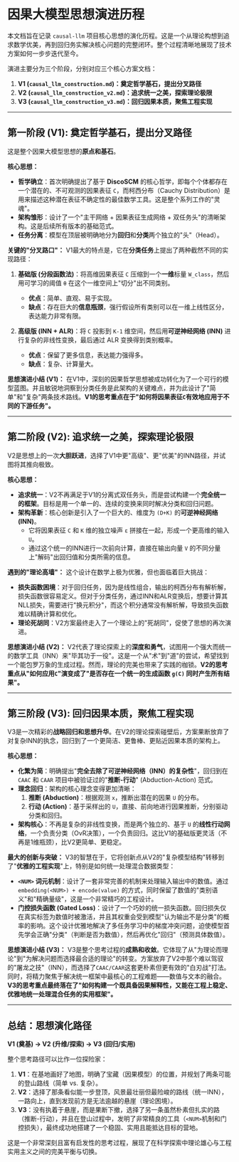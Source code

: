 # 因果大模型思想演进历程

本文档旨在记录 `causal-llm` 项目核心思想的演化历程。这是一个从理论构想到追求数学优美，再到回归务实解决核心问题的完整闭环。整个过程清晰地展现了技术方案如何一步步迭代至今。

演进主要分为三个阶段，分别对应三个核心方案文档：

1.  **V1 (`causal_llm_construction.md`)：奠定哲学基石，提出分叉路径**
2.  **V2 (`causal_llm_construction_v2.md`)：追求统一之美，探索理论极限**
3.  **V3 (`causal_llm_construction_v3.md`)：回归因果本质，聚焦工程实现**

---

## 第一阶段 (V1): 奠定哲学基石，提出分叉路径

这是整个因果大模型思想的**原点和基石**。

**核心思想：**
*   **哲学确立**：首次明确提出了基于 **DiscoSCM** 的核心哲学，即每个个体都存在一个潜在的、不可观测的因果表征 `C`，而柯西分布（Cauchy Distribution）是用来描述这种潜在表征不确定性的最佳数学工具。这是整个系列工作的"灵魂"。
*   **架构雏形**：设计了一个"主干网络 + 因果表征生成网络 + 双任务头"的清晰架构。这是后续所有版本的基础范式。
*   **任务分离**：模型在顶层被明确地分为**回归**和**分类**两个独立的"头"（Head）。

**关键的"分叉路口"：**
V1最大的特点是，它在**分类任务**上提出了两种截然不同的实现路径：

1.  **基础版 (分段函数法)**：将高维因果表征 `C` 压缩到一个**一维**标量 `W_class`，然后用可学习的阈值 `θ` 在这个一维空间上"切分"出不同类别。
    *   **优点**：简单、直观、易于实现。
    *   **缺点**：存在巨大的**信息瓶颈**，强行假设所有类别可以在一维上线性区分，表达能力非常有限。

2.  **高级版 (INN + ALR)**：将 `C` 投影到 `K-1` 维空间，然后用**可逆神经网络 (INN)** 进行复杂的非线性变换，最后通过 ALR 变换得到类别概率。
    *   **优点**：保留了更多信息，表达能力强得多。
    *   **缺点**：复杂、计算量大。

**思想演进小结 (V1)：**
在V1中，深刻的因果哲学思想被成功转化为了一个可行的模型蓝图。并且敏锐地洞察到分类任务是此架构的关键难点，并为此设计了"简单"和"复杂"两条技术路线。**V1的思考重点在于"如何将因果表征`C`有效地应用于不同的下游任务"。**

---

## 第二阶段 (V2): 追求统一之美，探索理论极限

V2是思想上的一次**大胆跃进**，选择了V1中更"高级"、更"优美"的INN路径，并试图将其推向极致。

**核心思想：**
*   **追求统一**：V2不再满足于V1的分离式双任务头，而是尝试构建一个**完全统一的框架**。目标是用一个单一的、连续的变换来同时解决分类和回归问题。
*   **架构革新**：核心创新是引入了一个巨大的、维度为 `(D+K)` 的**可逆神经网络 (INN)**。
    *   它将因果表征 `C` 和 `K` 维的独立噪声 `ε` 拼接在一起，形成一个更高维的输入 `U`。
    *   通过这个统一的INN进行一次前向计算，直接在输出向量 `V` 的不同分量上"解码"出回归值和分类所需的信息。

**遇到的"理论高墙"：**
这个设计在数学上极为优雅，但也面临着巨大挑战：
*   **损失函数困境**：对于回归任务，因为是线性组合，输出的柯西分布有解析解，损失函数很容易定义。但对于分类任务，通过INN和ALR变换后，想要计算其NLL损失，需要进行"换元积分"，而这个积分通常没有解析解，导致损失函数难以精确计算和优化。
*   **理论死胡同**：V2方案最终走入了一个理论上的"死胡同"，促使了思想的再次演进。

**思想演进小结 (V2)：**
V2代表了理论探索上的**深度和勇气**，试图用一个强大而统一的数学工具（INN）来"毕其功于一役"。这是一个从"术"到"道"的尝试，希望找到一个能包罗万象的生成过程。然而，理论的完美也带来了实践的枷锁。**V2的思考重点从"如何应用`C`"演变成了"是否存在一个统一的生成函数 `g(C)` 同时产生所有结果"。**

---

## 第三阶段 (V3): 回归因果本质，聚焦工程实现

V3是一次精彩的**战略回归和思想升华**。在V2的理论探索碰壁后，方案果断放弃了对复杂INN的执念，回归到了一个更简洁、更鲁棒、更贴近因果本质的架构上。

**核心思想：**
*   **化繁为简**：明确提出"**完全去除了可逆神经网络（INN）的复杂性**"，回归到在 `CAAC` 和 `CAAR` 项目中被验证过的"**推断-行动**" (Abduction-Action) 范式。
*   **理念回归**：架构的核心理念变得更加清晰：
    1.  **推断 (Abduction)**：根据观测 `x`，推断出潜在的因果 `U` 的分布。
    2.  **行动 (Action)**：基于采样出的 `U`，直接、前向地进行因果推断，分别驱动分类和回归。
*   **架构核心**：不再是复杂的非线性变换，而是两个独立的、基于 `U` 的**线性行动网络**，一个负责分类（OvR决策），一个负责回归。这比V1的基础版更灵活（不再是1维瓶颈），比V2更简单、更稳定。

**最大的创新与突破：**
V3的智慧在于，它将创新点从V2的"复杂模型结构"转移到了"**优雅的工程实现**"上，特别是如何统一处理混合数据类型：
*   **`<NUM>` 词元机制**：设计了一套非常完善的机制来处理输入输出中的数值。通过 `embedding(<NUM>) + encode(value)` 的方式，同时保留了数值的"类别语义"和"精确量级"，这是一个非常精巧的工程设计。
*   **门控损失函数 (Gated Loss)**：设计了一个巧妙的统一损失函数。回归损失仅在真实标签为数值时被激活，并且其权重会受到模型"认为输出不是分类"的概率的影响。这个设计优雅地解决了多任务学习中的梯度冲突问题，迫使模型首先学会正确"分类"（判断是否为数值），然后再优化"回归"（预测具体数值）。

**思想演进小结 (V3)：**
V3是整个思考过程的**成熟和收敛**。它体现了从"为理论而理论"到"为解决问题而选择最合适的理论"的转变。方案放弃了V2中那个难以驾驭的"屠龙之技"（INN），而选择了`CAAC/CAAR`这套更朴素但更有效的"白刃战"打法。同时，将精力聚焦于解决统一框架中最核心的工程难题——数值与文本的融合。**V3的思考重点最终落在了"如何构建一个既具备因果解释性，又能在工程上稳定、优雅地统一处理混合任务的实用框架"。**

---

## 总结：思想演化路径

**V1 (奠基) → V2 (升维/探索) → V3 (回归/实用)**

整个思考路径可以比作一位探险家：
1.  **V1**：在基地画好了地图，明确了宝藏（因果模型）的位置，并规划了两条可能的登山路线（简单 vs. 复杂）。
2.  **V2**：选择了那条看似能一步登顶，风景最壮丽但最险峻的路线（统一INN），一路向上，直到发现前方是无法逾越的悬崖（理论困境）。
3.  **V3**：没有执着于悬崖，而是果断下撤，选择了另一条虽然朴素但扎实的路（推断-行动），并且在登山过程中，发明了非常精良的工具（`<NUM>`机制和门控损失），最终成功地搭建了一个稳固、实用且能抵达目标的营地。

这是一个非常深刻且富有启发性的思考过程，展现了在科学探索中理论雄心与工程实用主义之间的完美平衡与切换。
